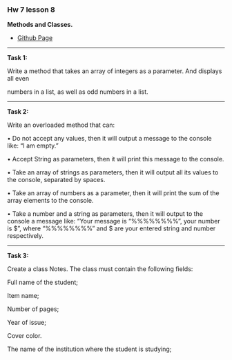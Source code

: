 ### Hw 7 lesson 8

**Methods and Classes.**

- [Github Page](https://github.com/moahmadkamel/qa6-java/tree/master/hw-basic-java/hws/src/lesson8)

---

__Task 1:__

Write a method that takes an array of integers as a parameter. And displays all even 

numbers in a list, as well as odd numbers in a list.

---

__Task 2:__

Write an overloaded method that can:
                    
• Do not accept any values, then it will output a message to the console like: “I am empty.”

• Accept String as parameters, then it will print this message to the console.

• Take an array of strings as parameters, then it will output all its values to the console, separated by spaces.

• Take an array of numbers as a parameter, then it will print the sum of the array elements to the console.

• Take a number and a string as parameters, then it will output to the console a message like: “Your message is “%%%%%%%%”, your number is $”, where “%%%%%%%%” and $ are your entered string and number respectively.

---

__Task 3:__

Create a class Notes. The class must contain the following fields:
                    
Full name of the student;

Item name;

Number of pages;

Year of issue;

Cover color.

The name of the institution where the student is studying;